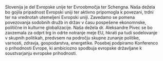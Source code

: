 Slovenija je del Evropske unije ter Evroobmočja ter Schengna. Naša dežela bo gojila pripadnost Evropski uniji ter aktivno pripomogla k povezani, trdni ter na vrednotah utemeljeni Evropski uniji. Zavedamo se pomena povezovanja sodobnih družb in držav v času pospešene ekonomnske, politične in kulturne globalizacije.
Naša dežela dr. Aleksandre Pivec se bo zavzemala za odprt trg in odrte notranje meje EU, hkrati pa tudi sodelovanje v skupnih politikah, predvsem na področju skupne zunanje politike, varnosti, zdravja, gospodarstva, energetike.
Posebej podpiramo Konferenco o prihodnosti Evrope, ki ambiciozno spodbuja evropske državljane k soustvarjanju evropske prihodnosti.
